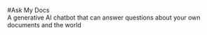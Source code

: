 #Ask My Docs
<br> A generative AI chatbot that can answer questions about your own documents and the world </br>
